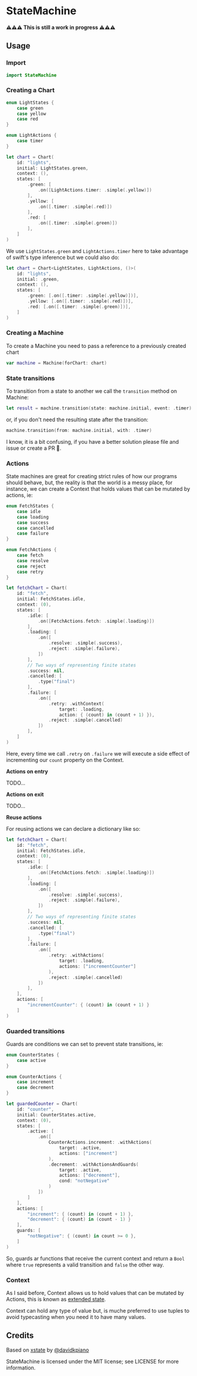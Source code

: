 # StateMachine

**⚠️⚠️⚠️ This is still a work in progress ⚠️⚠️⚠️**

## Usage

### Import

```swift
import StateMachine
```

### Creating a Chart

```swift
enum LightStates {
    case green
    case yellow
    case red
}

enum LightActions {
    case timer
}

let chart = Chart(
    id: "lights",
    initial: LightStates.green,
    context: (),
    states: [
        .green: [
            .on([LightActions.timer: .simple(.yellow)])
        ],
        .yellow: [
            .on([.timer: .simple(.red)])
        ],
        .red: [
            .on([.timer: .simple(.green)])
        ],
    ]
)
```

We use `LightStates.green` and `LightActions.timer` here to take advantage of 
swift's type inference but we could also do:

```swift
let chart = Chart<LightStates, LightActions, ()>(
    id: "lights",
    initial: .green,
    context: (),
    states: [
        .green: [.on([.timer: .simple(.yellow)])],
        .yellow: [.on([.timer: .simple(.red)])],
        .red: [.on([.timer: .simple(.green)])],
    ]
)
```

### Creating a Machine

To create a Machine you need to pass a reference to a previously created chart

```swift
var machine = Machine(forChart: chart)
```

### State transitions

To transition from a state to another we call the `transition` method on Machine:

```swift
let result = machine.transition(state: machine.initial, event: .timer)
```

or, if you don't need the resulting state after the transition:

```swift
machine.transition(from: machine.initial, with: .timer)
```
I know, it is a bit confusing, if you have a better solution please file and issue or create a PR
🙏.

### Actions

State machines are great for creating strict rules of how our programs should behave, but,
the reality is that the world is a messy place, for instance, we can create a Context that holds
values that can be mutated by actions, ie:

```swift
enum FetchStates {
    case idle
    case loading
    case success
    case cancelled
    case failure
}

enum FetchActions {
    case fetch
    case resolve
    case reject
    case retry
}

let fetchChart = Chart(
    id: "fetch",
    initial: FetchStates.idle,
    context: (0),
    states: [
        .idle: [
            .on([FetchActions.fetch: .simple(.loading)])
        ],
        .loading: [
            .on([
                .resolve: .simple(.success),
                .reject: .simple(.failure),
            ])
        ],
        // Two ways of representing finite states
        .success: nil,
        .cancelled: [
            .type("final")
        ],
        .failure: [
            .on([
                .retry: .withContext(
                    target: .loading,
                    action: { (count) in (count + 1) }),
                .reject: .simple(.cancelled)
            ])
        ],
    ]
)
```

Here, every time we call `.retry` on `.failure` we will execute a side effect of incrementing
our `count` property on the Context.

**Actions on entry**

TODO...

**Actions on exit**

TODO...

**Reuse actions**

For reusing actions we can declare a dictionary like so:

```swift
let fetchChart = Chart(
    id: "fetch",
    initial: FetchStates.idle,
    context: (0),
    states: [
        .idle: [
            .on([FetchActions.fetch: .simple(.loading)])
        ],
        .loading: [
            .on([
                .resolve: .simple(.success),
                .reject: .simple(.failure),
            ])
        ],
        // Two ways of representing finite states
        .success: nil,
        .cancelled: [
            .type("final")
        ],
        .failure: [
            .on([
                .retry: .withActions(
                    target: .loading,
                    actions: ["incrementCounter"]
                ),
                .reject: .simple(.cancelled)
            ])
        ],
    ],
    actions: [
        "incrementCounter": { (count) in (count + 1) }
    ]
)
```

### Guarded transitions

Guards are conditions we can set to prevent state transitions, ie:

```swift
enum CounterStates {
    case active
}

enum CounterActions {
    case increment
    case decrement
}

let guardedCounter = Chart(
    id: "counter",
    initial: CounterStates.active,
    context: (0),
    states: [
        .active: [
            .on([
                CounterActions.increment: .withActions(
                    target: .active,
                    actions: ["increment"]
                ),
                .decrement: .withActionsAndGuards(
                    target: .active,
                    actions: ["decrement"],
                    cond: "notNegative"
                )
            ])
        ]
    ],
    actions: [
        "increment": { (count) in (count + 1) },
        "decrement": { (count) in (count - 1) }
    ],
    guards: [
        "notNegative": { (count) in count >= 0 },
    ]
)
```

So, guards ar functions that receive the current context and return a `Bool` where `true`
represents a valid transition and `false` the other way.

### Context

As I said before, Context allows us to hold values that can be mutated by Actions, this is
known as [extended state](https://en.wikipedia.org/wiki/UML_state_machine#Extended_states).

Context can hold any type of value but, is muche preferred to use tuples to avoid typecasting
when you need it to have many values.

## Credits

Based on [xstate](https://github.com/davidkpiano/xstate) by 
[@davidkpiano](https://twitter.com/davidkpiano)

StateMachine is licensed under the MIT license; see LICENSE for more information.
